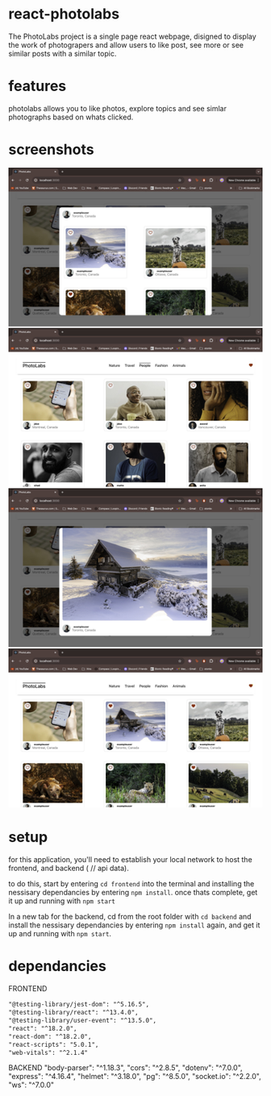 # react-photolabs

The PhotoLabs project is a single page react webpage, disigned to display the work of photograpers and allow users to like post, see more or see similar posts with a similar topic. 

# features 

photolabs allows you to like photos, explore topics and see simlar photographs based on whats clicked.

# screenshots

!["Similar Photos"](https://github.com/JackMac10/photolabs/blob/main/docs/Similar%20photos.jpg?raw=true)
!["Topics Toggle"](https://github.com/JackMac10/photolabs/blob/main/docs/Topics.jpg?raw=true)
!["Large Image Veiw"](https://github.com/JackMac10/photolabs/blob/main/docs/large%20veiw.jpg?raw=true)
!["Home page, liked toggle"](https://github.com/JackMac10/photolabs/blob/main/docs/likes%20with%20notification.jpg?raw=true)

# setup

for this application, you'll need to establish your local network to host the frontend, and backend ( // api data).

to do this, start by entering `cd frontend` into the terminal and installing the nessisary dependancies by entering `npm install`.
once thats complete, get it up and running with `npm start`

In a new tab for the backend, cd from the root folder with `cd backend` and install the nessisary dependancies by entering `npm install` again, and get it up and running with `npm start`.



# dependancies

FRONTEND

    "@testing-library/jest-dom": "^5.16.5",
    "@testing-library/react": "^13.4.0",
    "@testing-library/user-event": "^13.5.0",
    "react": "^18.2.0",
    "react-dom": "^18.2.0",
    "react-scripts": "5.0.1",
    "web-vitals": "^2.1.4"

BACKEND
    "body-parser": "^1.18.3",
    "cors": "^2.8.5",
    "dotenv": "^7.0.0",
    "express": "^4.16.4",
    "helmet": "^3.18.0",
    "pg": "^8.5.0",
    "socket.io": "^2.2.0",
    "ws": "^7.0.0"



